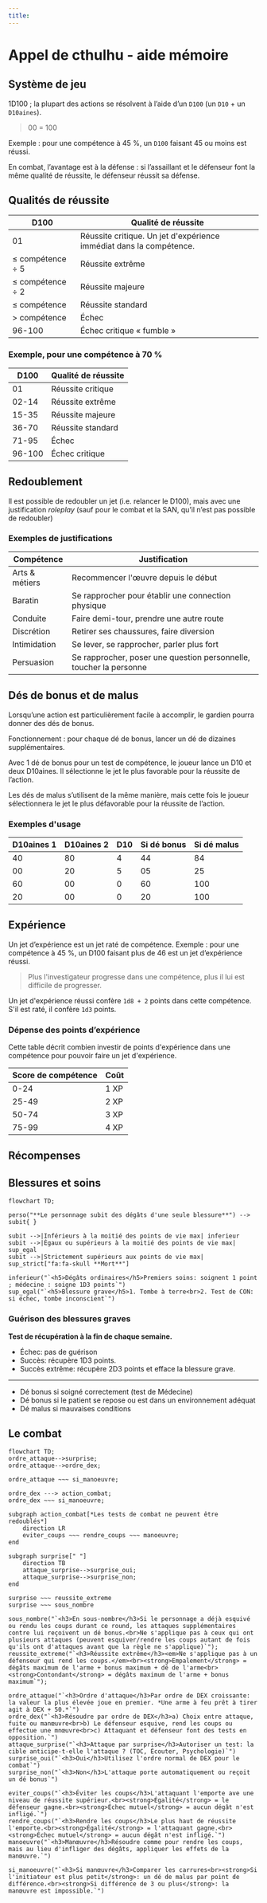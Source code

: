 ```yaml
---
title:
---
```

# Appel de cthulhu - aide mémoire

## Système de jeu

1D100 ; la plupart des actions se résolvent à l’aide d’un `D100` (un `D10` + un `D10aines`).

> 00 = 100

Exemple : pour une compétence à 45 %, un `D100` faisant 45 ou moins est réussi.

En combat, l’avantage est à la défense : si l’assaillant et le défenseur font la même qualité de réussite, le défenseur réussit sa défense.

## Qualités de réussite

| D100             | Qualité de réussite                                                 |
| ---------------- | ------------------------------------------------------------------- |
| 01               | Réussite critique. Un jet d'expérience immédiat dans la compétence. |
| ≤ compétence ÷ 5 | Réussite extrême                                                    |
| ≤ compétence ÷ 2 | Réussite majeure                                                    |
| ≤ compétence     | Réussite standard                                                   |
| > compétence     | Échec                                                               |
| 96-100           | Échec critique « fumble »                                           |

### Exemple, pour une compétence à 70 %

| D100   | Qualité de réussite |
| ------ | ------------------- |
| 01     | Réussite critique   |
| 02-14  | Réussite extrême    |
| 15-35  | Réussite majeure    |
| 36-70  | Réussite standard   |
| 71-95  | Échec               |
| 96-100 | Échec critique      |

## Redoublement

Il est possible de redoubler un jet (i.e. relancer le D100), mais avec une justification _roleplay_ (sauf pour le combat et la SAN, qu’il n’est pas possible de redoubler)

### Exemples de justifications

| Compétence     | Justification                                                      |
| -------------- | ------------------------------------------------------------------ |
| Arts & métiers | Recommencer l'œuvre depuis le début                                |
| Baratin        | Se rapprocher pour établir une connection physique                 |
| Conduite       | Faire demi-tour, prendre une autre route                           |
| Discrétion     | Retirer ses chaussures, faire diversion                            |
| Intimidation   | Se lever, se rapprocher, parler plus fort                          |
| Persuasion     | Se rapprocher, poser une question personnelle, toucher la personne |

## Dés de bonus et de malus

Lorsqu’une action est particulièrement facile à accomplir, le gardien pourra donner des dés de bonus.

Fonctionnement : pour chaque dé de bonus, lancer un dé de dizaines supplémentaires.

Avec 1 dé de bonus pour un test de compétence, le joueur lance un D10 et deux D10aines. Il sélectionne le jet le plus favorable pour la réussite de l’action.

Les dés de malus s’utilisent de la même manière, mais cette fois le joueur sélectionnera le jet le plus défavorable pour la réussite de l’action.

### Exemples d'usage

| D10aines 1 | D10aines 2 | D10 | Si dé bonus | Si dé malus |
| ---------- | ---------- | --- | ----------- | ----------- |
| 40         | 80         | 4   | 44          | 84          |
| 00         | 20         | 5   | 05          | 25          |
| 60         | 00         | 0   | 60          | 100         |
| 20         | 00         | 0   | 20          | 100         |

## Expérience

Un jet d’expérience est un jet raté de compétence. Exemple : pour une compétence à 45 %, un D100 faisant plus de 46 est un jet d’expérience réussi.

> Plus l'investigateur progresse dans une compétence, plus il lui est difficile de progresser.

Un jet d'expérience réussi confère `1d8 + 2` points dans cette compétence. S'il est raté, il confère `1d3` points.

### Dépense des points d’expérience

Cette table décrit combien investir de points d'expérience dans une compétence pour pouvoir faire un jet d'expérience.

| Score de compétence | Coût |
| ------------------- | ---- |
| 0-24                | 1 XP |
| 25-49               | 2 XP |
| 50-74               | 3 XP |
| 75-99               | 4 XP |

## Récompenses

## Blessures et soins

```mermaid
flowchart TD;

perso("**Le personnage subit des dégâts d'une seule blessure**") --> subit{ }

subit -->|Inférieurs à la moitié des points de vie max| inferieur
subit -->|Égaux ou supérieurs à la moitié des points de vie max| sup_egal
subit -->|Strictement supérieurs aux points de vie max| sup_strict["fa:fa-skull **Mort**"]

inferieur("`<h5>Dégâts ordinaires</h5>Premiers soins: soignent 1 point ; médecine : soigne 1D3 points`")
sup_egal("`<h5>Blessure grave</h5>1. Tombe à terre<br>2. Test de CON: si échec, tombe inconscient`")
```

### Guérison des blessures graves

**Test de récupération à la fin de chaque semaine.**

- Échec: pas de guérison
- Succès: récupère 1D3 points.
- Succès extrême: récupère 2D3 points et efface la blessure grave.

---

- Dé bonus si soigné correctement (test de Médecine)
- Dé bonus si le patient se repose ou est dans un environnement adéquat
- Dé malus si mauvaises conditions

## Le combat

```mermaid
flowchart TD;
ordre_attaque-->surprise;
ordre_attaque-->ordre_dex;

ordre_attaque ~~~ si_manoeuvre;

ordre_dex ---> action_combat;
ordre_dex ~~~ si_manoeuvre;

subgraph action_combat[*Les tests de combat ne peuvent être redoublés*]
    direction LR
    eviter_coups ~~~ rendre_coups ~~~ manoeuvre;
end

subgraph surprise[" "]
    direction TB
    attaque_surprise-->surprise_oui;
    attaque_surprise-->surprise_non;
end

surprise ~~~ reussite_extreme
surprise ~~~ sous_nombre

sous_nombre("`<h3>En sous-nombre</h3>Si le personnage a déjà esquivé ou rendu les coups durant ce round, les attaques supplémentaires contre lui reçoivent un dé bonus.<br>Ne s'applique pas à ceux qui ont plusieurs attaques (peuvent esquiver/rendre les coups autant de fois qu'ils ont d'attaques avant que la règle ne s'applique)`");
reussite_extreme("`<h3>Réussite extrême</h3><em>Ne s'applique pas à un défenseur qui rend les coups.</em><br><strong>Empalement</strong> = dégâts maximum de l'arme + bonus maximum + dé de l'arme<br><strong>Contondant</strong> = dégâts maximum de l'arme + bonus maximum`");

ordre_attaque("`<h3>Ordre d'attaque</h3>Par ordre de DEX croissante: la valeur la plus élevée joue en premier. *Une arme à feu prêt à tirer agit à DEX + 50.*`")
ordre_dex("`<h3>Résoudre par ordre de DEX</h3>a) Choix entre attaque, fuite ou manœuvre<br>b) Le défenseur esquive, rend les coups ou effectue une mnœuvre<br>c) Attaquant et défenseur font des tests en opposition.`")
attaque_surprise("`<h3>Attaque par surprise</h3>Autoriser un test: la cible anticipe-t-elle l'attaque ? (TOC, Écouter, Psychologie)`")
surprise_oui("`<h3>Oui</h3>Utilisez l'ordre normal de DEX pour le combat`")
surprise_non("`<h3>Non</h3>L'attaque porte automatiquement ou reçoit un dé bonus`")

eviter_coups("`<h3>Éviter les coups</h3>L'attaquant l'emporte ave une niveau de réussite supérieur.<br><strong>Égalité</strong> = le défenseur gagne.<br><strong>Échec mutuel</strong> = aucun dégât n'est infligé.`")
rendre_coups("`<h3>Rendre les coups</h3>Le plus haut de réussite l'emporte.<br><strong>Égalité</strong> = l'attaquant gagne.<br><strong>Échec mutuel</strong> = aucun dégât n'est infligé.`")
manoeuvre("`<h3>Manœuvre</h3>Résoudre comme pour rendre les coups, mais au lieu d'infliger des dégâts, appliquer les effets de la manœuvre.`")

si_manoeuvre("`<h3>Si manœuvre</h3>Comparer les carrures<br><strong>Si l'initiateur est plus petit</strong>: un dé de malus par point de différence.<br><strong>Si différence de 3 ou plus</strong>: la manœuvre est impossible.`")
```
